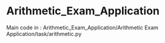 # Arithmetic_Exam_Application
Main code in :
Arithmetic_Exam_Application/Arithmetic Exam Application/task/arithmetic.py
